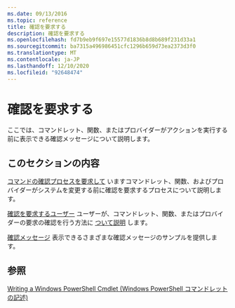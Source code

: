```yaml
---
ms.date: 09/13/2016
ms.topic: reference
title: 確認を要求する
description: 確認を要求する
ms.openlocfilehash: fd7b9eb9f697e15577d1836b8d8b689f231d33a1
ms.sourcegitcommit: ba7315a496986451cfc1296b659d73ea2373d3f0
ms.translationtype: MT
ms.contentlocale: ja-JP
ms.lasthandoff: 12/10/2020
ms.locfileid: "92648474"
---
```

# <a name="requesting-confirmation"></a>確認を要求する

ここでは、コマンドレット、関数、またはプロバイダーがアクションを実行する前に表示できる確認メッセージについて説明します。

## <a name="in-this-section"></a>このセクションの内容

[コマンドの確認プロセスを要求して](./requesting-confirmation-from-cmdlets.md) いますコマンドレット、関数、およびプロバイダーがシステムを変更する前に確認を要求するプロセスについて説明します。

[確認を要求するユーザー](./users-requesting-confirmation.md) ユーザーが、コマンドレット、関数、またはプロバイダーの要求の確認を行う方法に [ついて説明](/dotnet/api/System.Management.Automation.Cmdlet.ShouldProcess) します。

[確認メッセージ](./confirmation-messages.md) 表示できるさまざまな確認メッセージのサンプルを提供します。

## <a name="see-also"></a>参照

[Writing a Windows PowerShell Cmdlet (Windows PowerShell コマンドレットの記述)](./writing-a-windows-powershell-cmdlet.md)
